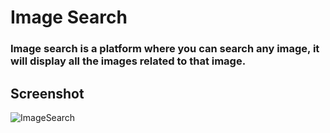 # Image Search
### Image search is a platform where you can search any image, it will display all the images related to that image. 
## Screenshot
![ImageSearch](https://user-images.githubusercontent.com/51109416/94861162-b1b31680-0454-11eb-987b-5cecbdda6331.png)
